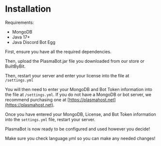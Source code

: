 # Installation

Requirements:

* MongoDB
* Java 17+
* Java Discord Bot Egg



First, ensure you have all the required dependencies.

Then, upload the PlasmaBot.jar file you downloaded from our store or BuiltByBit.

Then, restart your server and enter your license into the file at `/settings.yml`&#x20;

You will then need to enter your MongoDB and Bot Token information into the file at `/settings.yml`. If you do not have a MongoDB or bot server, we recommend purchasing one at [https://plasmahost.net](https://plasmahost.net).

Once you have entered your MongoDB, License, and Bot Token information into the `settings.yml` file, restart your server.

PlasmaBot is now ready to be configured and used however you decide!

Make sure you check language.yml so you can make any needed changes!

